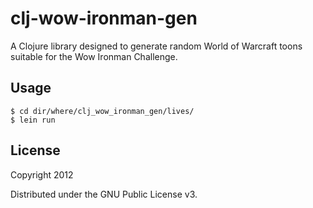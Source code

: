 # clj-wow-ironman-gen

A Clojure library designed to generate random World of Warcraft
toons suitable for the Wow Ironman Challenge.

## Usage

    $ cd dir/where/clj_wow_ironman_gen/lives/
    $ lein run

## License

Copyright 2012

Distributed under the GNU Public License v3.
